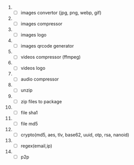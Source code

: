 1. - [ ] images convertor (jpg, png, webp, gif)
2. - [ ] images compressor
3. - [ ] images logo
4. - [ ] images qrcode generator
5. - [ ] videos compressor (ffmpeg)
6. - [ ] videos logo
7. - [ ] audio compressor
8. - [ ] unzip
9. - [ ] zip files to package
10. - [ ] file sha1
11. - [ ] file md5
12. - [ ] crypto(md5, aes, tlv, base62, uuid, otp, rsa, nanoid)
13. - [ ] regex(email,ip)
14. - [ ] p2p
